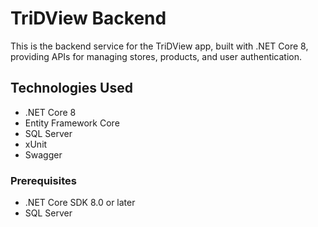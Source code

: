 # TriDView Backend

This is the backend service for the TriDView app, built with .NET Core 8, providing APIs for managing stores, products, and user authentication.
## Technologies Used
- .NET Core 8
- Entity Framework Core
- SQL Server
- xUnit
- Swagger
### Prerequisites
- .NET Core SDK 8.0 or later
- SQL Server

